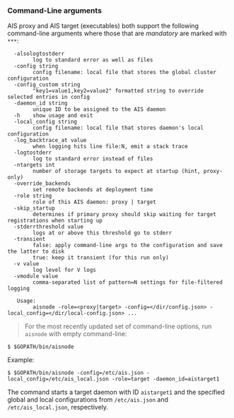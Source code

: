 ### Command-Line arguments

AIS proxy and AIS target (executables) both support the following command-line arguments where those that are *mandatory* are marked with `***`:

```
  -alsologtostderr
        log to standard error as well as files
  -config string
        config filename: local file that stores the global cluster configuration
  -config_custom string
        "key1=value1,key2=value2" formatted string to override selected entries in config
  -daemon_id string
        unique ID to be assigned to the AIS daemon
  -h    show usage and exit
  -local_config string
        config filename: local file that stores daemon's local configuration
  -log_backtrace_at value
        when logging hits line file:N, emit a stack trace
  -logtostderr
        log to standard error instead of files
  -ntargets int
        number of storage targets to expect at startup (hint, proxy-only)
  -override_backends
        set remote backends at deployment time
  -role string
        role of this AIS daemon: proxy | target
  -skip_startup
        determines if primary proxy should skip waiting for target registrations when starting up
  -stderrthreshold value
        logs at or above this threshold go to stderr
  -transient
        false: apply command-line args to the configuration and save the latter to disk
        true: keep it transient (for this run only)
  -v value
        log level for V logs
  -vmodule value
        comma-separated list of pattern=N settings for file-filtered logging

   Usage:
        aisnode -role=<proxy|target> -config=</dir/config.json> -local_config=</dir/local-config.json> ...

```

> For the most recently updated set of command-line options, run `aisnode` with empty command-line:

```console
$ $GOPATH/bin/aisnode
```

Example:

```console
$ $GOPATH/bin/aisnode -config=/etc/ais.json -local_config=/etc/ais_local.json -role=target -daemon_id=aistarget1
```

The command starts a target daemon with ID `aistarget1` and the specified global and local configurations from `/etc/ais.json` and `/etc/ais_local.json`, respectively.
